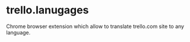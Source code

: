 trello.lanugages
================

Chrome browser extension which allow to translate trello.com site to any language.
